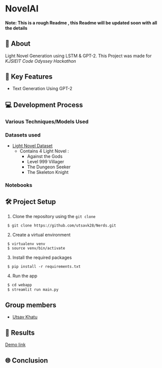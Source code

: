 # NovelAI

#### Note: This is a rough Readme , this Readme will be updated soon with all the details

## 📌 About
Light Novel Generation using LSTM & GPT-2. This Project was made for *KJSIEIT Code Odyssey Hackathon*


## 🎯 Key Features
* Text Generation Using GPT-2 

## 💻 Development Process
### Various Techniques/Models Used


### Datasets used
* [Light Novel Dataset](https://www.kaggle.com/utsavk02/4-light-novel-for-text-generation)
  * Contains 4 Light Novel :
    * Against the Gods
    * Level 999 Villager
    * The Dungeon Seeker
    * The Skeleton Knight


### Notebooks
<!-- * [ASL Alphabet detection using Deep Learning models](https://github.com/utsavk28/Nerds/blob/main/notebooks/asl-alphabet-detection-using-dl-models%20(1).ipynb) -->


## 🛠 Project Setup

1. Clone the repository using the ```git clone```
```
 $ git clone https://github.com/utsavk28/Nerds.git
```
2. Create a virtual environment
```
 $ virtualenv venv
 $ source venv/bin/activate
```
3. Install the required packages
```
 $ pip install -r requirements.txt
```
4. Run the app
```bash
 $ cd webapp
 $ streamlit run main.py
```

## Group members
- [Utsav Khatu](https://github.com/utsavk28)

<!-- ## ASL characters and their sign representations
![ASL characters](https://github.com/utsavk28/Nerds/blob/main/images/ASL%20characters.png?raw=true) -->

## 📸 Results
[Demo link](https://www.youtube.com/watch?v=gzyclx5nLB0g)

## 🌐 Conclusion
